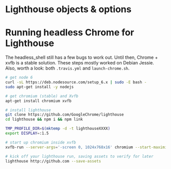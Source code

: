 # Lighthouse objects & options



# Running headless Chrome for Lighthouse

The headless_shell still has a few bugs to work out. Until then, Chrome + xvfb is a stable solution.
These steps mostly worked on Debian Jessie. Also, worth a look: both `.travis.yml` and `launch-chrome.sh`.

```sh
# get node 6
curl -sL https://deb.nodesource.com/setup_6.x | sudo -E bash -
sudo apt-get install -y nodejs

# get chromium (stable) and Xvfb
apt-get install chromium xvfb

# install lighthouse
git clone https://github.com/GoogleChrome/lighthouse
cd lighthouse && npm i && npm link
```

```sh
TMP_PROFILE_DIR=$(mktemp -d -t lighthouseXXXX)
export DISPLAY=:1.5

# start up chromium inside xvfb
xvfb-run --server-args='-screen 0, 1024x768x16' chromium --start-maximized --remote-debugging-port=9222 --no-first-run --user-data-dir=$TMP_PROFILE_DIR "about:blank"

# kick off your lighthouse run, saving assets to verify for later
lighthouse http://github.com --save-assets
```
